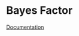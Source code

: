 # Bayes Factor

[Documentation](https://htmlpreview.github.io/?https://github.com/bmontambault/bayes_factor/blob/master/docs/build/html/bayes_factor.html)
